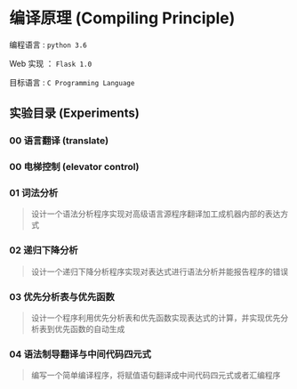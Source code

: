 # 编译原理 (Compiling Principle)

编程语言 : `python 3.6` 

Web 实现 ： `Flask 1.0` 

目标语言 : `C Programming Language`

## 实验目录 (Experiments)

### 00 语言翻译 (translate)

### 00 电梯控制 (elevator control)

### 01 词法分析

> 设计一个语法分析程序实现对高级语言源程序翻译加工成机器内部的表达方式


### 02 递归下降分析

> 设计一个递归下降分析程序实现对表达式进行语法分析并能报告程序的错误

### 03 优先分析表与优先函数

> 设计一个程序利用优先分析表和优先函数实现表达式的计算，并实现优先分析表到优先函数的自动生成

### 04 语法制导翻译与中间代码四元式

> 编写一个简单编译程序，将赋值语句翻译成中间代码四元式或者汇编程序




